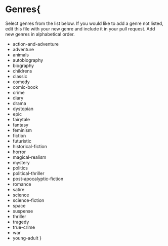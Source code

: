 # Genres{
  Select genres from the list below. If you would like to add a genre not listed, edit this file with your new genre and include it in your pull request. Add new genres in alphabetical order.
    
* action-and-adventure
* adventure
* animals
* autobiography
* biography
* childrens
* classic
* comedy
* comic-book
* crime
* diary
* drama
* dystopian
* epic
* fairytale
* fantasy
* feminism
* fiction
* futuristic
* historical-fiction
* horror
* magical-realism
* mystery
* politics
* political-thriller
* post-apocalyptic-fiction
* romance
* satire
* science
* science-fiction
* space
* suspense
* thriller
* tragedy
* true-crime
* war
* young-adult
                                                                                                                                                                                                                                                                                                                                                                                                                                                                                                                                                                                                                                                                                                                                                                                                                                                                                                                                                                                                                                                                                                                                                                                                                                                                                                                                                                                                                                                                                                                                                                                                                                                                                                                                                                                                                                                                                                                                                                                                                                                                                                                                                                                                                                                                                                                                                                                                                                                                                                                                                                                                                                                                                                                                                                                                                                                                                                                                                                                                                                                                                                                                                                                                  }                   